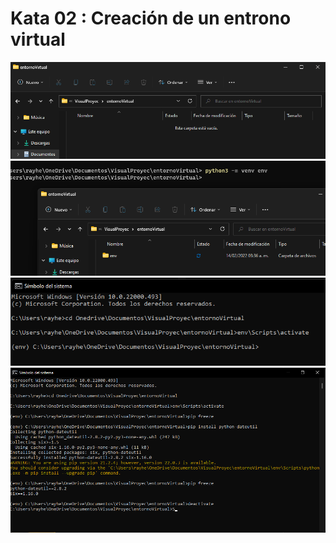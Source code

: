 # Kata 02 : Creación de un entrono virtual
![Captura 1](imagenes/cap1.png)
![Captura 2](/tareasInnova/imagenes/cap2.png)
![Captura 3](tareasInnova/imagenes/cap3.png)
![Captura 4](tareasInnova/imagenes/cap4.png)
